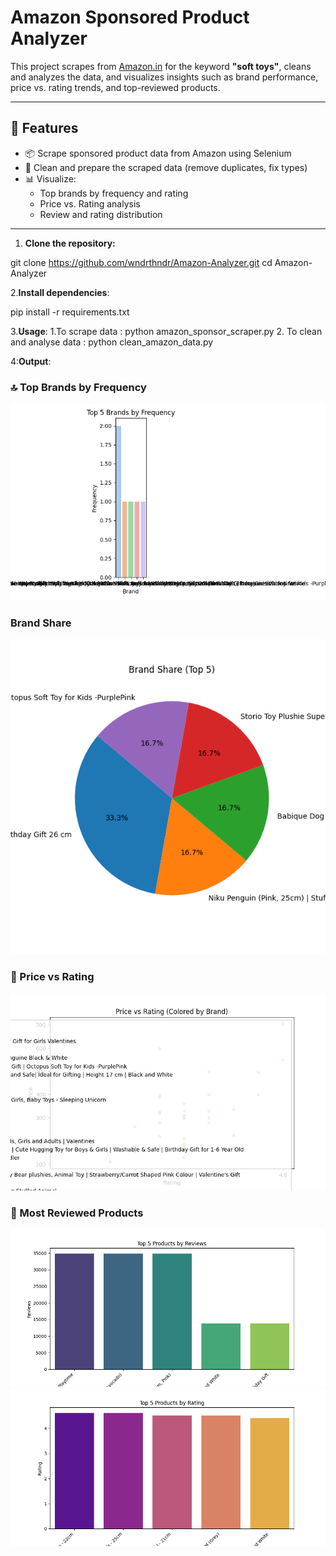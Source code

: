# Amazon Sponsored Product Analyzer

This project scrapes  from [Amazon.in](https://www.amazon.in/) for the keyword **"soft toys"**, cleans and analyzes the data, and visualizes insights such as brand performance, price vs. rating trends, and top-reviewed products.

---

## 🚀 Features

- 📦 Scrape sponsored product data from Amazon using Selenium
- 🧹 Clean and prepare the scraped data (remove duplicates, fix types)
- 📊 Visualize:
  - Top brands by frequency and rating
  - Price vs. Rating analysis
  - Review and rating distribution

---

1. **Clone the repository:**

git clone https://github.com/wndrthndr/Amazon-Analyzer.git
cd Amazon-Analyzer

2.**Install dependencies**:

pip install -r requirements.txt


3.**Usage**:
  1.To scrape data : python amazon_sponsor_scraper.py
  2. To clean and analyse data : python clean_amazon_data.py

4:**Output**:
 ### 🔝 Top Brands by Frequency
![Top Brands](brand_frequency_bar.png)
 ### Brand Share 
 ![Top Brands](brand_share_pie.png)

### 💸 Price vs Rating
![Price vs Rating](price_vs_rating_scatter.png)

### 🌟 Most Reviewed Products
![Top Reviews](top_products_by_reviews.png)
![Top Reviews](top_products_by_rating.png)



